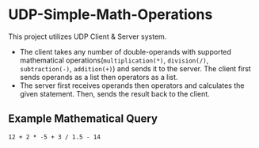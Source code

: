 # UDP-Simple-Math-Operations

This project utilizes UDP Client & Server system.

-   The client takes any number of double-operands with supported mathematical operations(`multiplication(*)`, `division(/)`, `subtraction(-)`, `addition(+)`) and sends it to the server. The client first sends operands as a list then operators as a list.
-   The server first receives operands then operators and calculates the given statement. Then, sends the result back to the client.

## Example Mathematical Query

```
12 + 2 * -5 + 3 / 1.5 - 14
```
